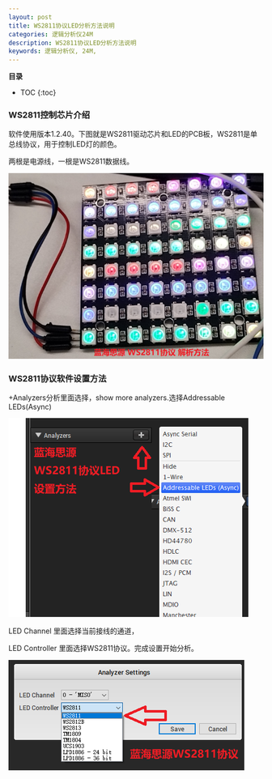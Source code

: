```yaml
---
layout: post
title: WS2811协议LED分析方法说明
categories: 逻辑分析仪24M  
description: WS2811协议LED分析方法说明
keywords: 逻辑分析仪, 24M, 
---
```


**目录**

* TOC
{:toc}
### WS2811控制芯片介绍

软件使用版本1.2.40。下图就是WS2811驱动芯片和LED的PCB板，WS2811是单总线协议，用于控制LED灯的颜色。

两根是电源线，一根是WS2811数据线。

<img src="/images/posts/WS2811/LED_1.png" alt="WS2811LED图片"/>

### WS2811协议软件设置方法

+Analyzers分析里面选择，show more analyzers.选择Addressable LEDs(Async)

<img src="/images/posts/WS2811/LED_2.png" alt="增加分析协议"/>

LED Channel 里面选择当前接线的通道，

LED Controller 里面选择WS2811协议。完成设置开始分析。

<img src="/images/posts/WS2811/LED_3.png" alt="增加分析协议，选择通道"/>

